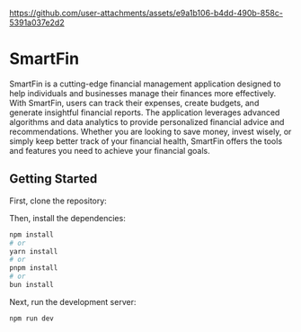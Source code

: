 


https://github.com/user-attachments/assets/e9a1b106-b4dd-490b-858c-5391a037e2d2



# SmartFin

SmartFin is a cutting-edge financial management application designed to help individuals and businesses manage their finances more effectively. With SmartFin, users can track their expenses, create budgets, and generate insightful financial reports. The application leverages advanced algorithms and data analytics to provide personalized financial advice and recommendations. Whether you are looking to save money, invest wisely, or simply keep better track of your financial health, SmartFin offers the tools and features you need to achieve your financial goals.


## Getting Started

First, clone the repository:


Then, install the dependencies:

```bash
npm install
# or
yarn install
# or
pnpm install
# or
bun install
```

Next, run the development server:

```bash
npm run dev

```


